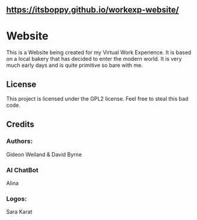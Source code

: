 ## https://itsboppy.github.io/workexp-website/

# Website 

This is a Website being created for my Virtual Work Experience. It is based on a local bakery that has decided to enter the modern world.
It is very much early days and is quite primitive so bare with me.

## License

This project is licensed under the GPL2 license. Feel free to steal this bad code.

## Credits
### Authors:
Gideon Weiland & David Byrne

### AI ChatBot
Alina

### Logos:
Sara Karat
